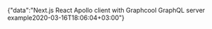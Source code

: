 {"data":"Next.js React Apollo client with Graphcool GraphQL server example2020-03-16T18:06:04+03:00"}
